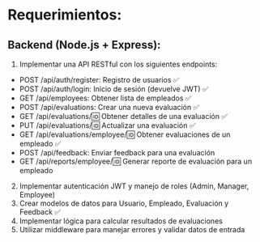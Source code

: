 # Requerimientos:
## Backend (Node.js + Express):
1. Implementar una API RESTful con los siguientes endpoints:
- POST /api/auth/register: Registro de usuarios ✅
- POST /api/auth/login: Inicio de sesión (devuelve JWT) ✅
- GET /api/employees: Obtener lista de empleados ✅
- POST /api/evaluations: Crear una nueva evaluación ✅
- GET /api/evaluations/:id: Obtener detalles de una evaluación ✅
- PUT /api/evaluations/:id: Actualizar una evaluación ✅
- GET /api/evaluations/employee/:id: Obtener evaluaciones de un empleado ✅
- POST /api/feedback: Enviar feedback para una evaluación
- GET /api/reports/employee/:id: Generar reporte de evaluación para un empleado

2. Implementar autenticación JWT y manejo de roles (Admin, Manager, Employee)
3. Crear modelos de datos para Usuario, Empleado, Evaluación y Feedback ✅
4. Implementar lógica para calcular resultados de evaluaciones
5. Utilizar middleware para manejar errores y validar datos de entrada